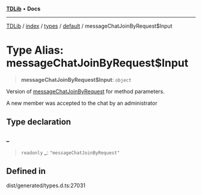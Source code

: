 [**TDLib**](../../../../../../README.md) • **Docs**

***

[TDLib](../../../../../../modules.md) / [index](../../../../../README.md) / [types](../../../README.md) / [default](../README.md) / messageChatJoinByRequest$Input

# Type Alias: messageChatJoinByRequest$Input

> **messageChatJoinByRequest$Input**: `object`

Version of [messageChatJoinByRequest](messageChatJoinByRequest.md) for method parameters.

A new member was accepted to the chat by an administrator

## Type declaration

### \_

> `readonly` **\_**: `"messageChatJoinByRequest"`

## Defined in

dist/generated/types.d.ts:27031
